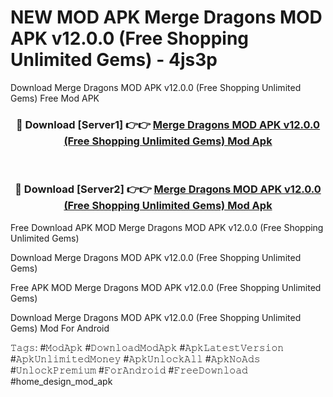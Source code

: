 # NEW MOD APK Merge Dragons MOD APK v12.0.0 (Free Shopping Unlimited Gems) - 4js3p
Download Merge Dragons MOD APK v12.0.0 (Free Shopping Unlimited Gems) Free Mod APK

<div align="center">
<h3>🔴 Download [Server1] 👉👉 <a href="https://apk-comot.site?title=Merge_Dragons_MOD_APK_v12.0.0_(Free_Shopping_Unlimited_Gems)">Merge Dragons MOD APK v12.0.0 (Free Shopping Unlimited Gems) Mod Apk</a></h3><br>

<h3>🔴 Download [Server2] 👉👉 <a href="https://apk-comot.site?title=Merge_Dragons_MOD_APK_v12.0.0_(Free_Shopping_Unlimited_Gems)">Merge Dragons MOD APK v12.0.0 (Free Shopping Unlimited Gems) Mod Apk</a></h3>
</div>


Free Download APK MOD Merge Dragons MOD APK v12.0.0 (Free Shopping Unlimited Gems)

Download Merge Dragons MOD APK v12.0.0 (Free Shopping Unlimited Gems) 

Free APK MOD Merge Dragons MOD APK v12.0.0 (Free Shopping Unlimited Gems) 

Download Merge Dragons MOD APK v12.0.0 (Free Shopping Unlimited Gems) Mod For Android

𝚃𝚊𝚐𝚜: #𝙼𝚘𝚍𝙰𝚙𝚔 #𝙳𝚘𝚠𝚗𝚕𝚘𝚊𝚍𝙼𝚘𝚍𝙰𝚙𝚔 #𝙰𝚙𝚔𝙻𝚊𝚝𝚎𝚜𝚝𝚅𝚎𝚛𝚜𝚒𝚘𝚗 #𝙰𝚙𝚔𝚄𝚗𝚕𝚒𝚖𝚒𝚝𝚎𝚍𝙼𝚘𝚗𝚎𝚢 #𝙰𝚙𝚔𝚄𝚗𝚕𝚘𝚌𝚔𝙰𝚕𝚕 #𝙰𝚙𝚔𝙽𝚘𝙰𝚍𝚜 #𝚄𝚗𝚕𝚘𝚌𝚔𝙿𝚛𝚎𝚖𝚒𝚞𝚖 #𝙵𝚘𝚛𝙰𝚗𝚍𝚛𝚘𝚒𝚍 #𝙵𝚛𝚎𝚎𝙳𝚘𝚠𝚗𝚕𝚘𝚊𝚍 #home_design_mod_apk